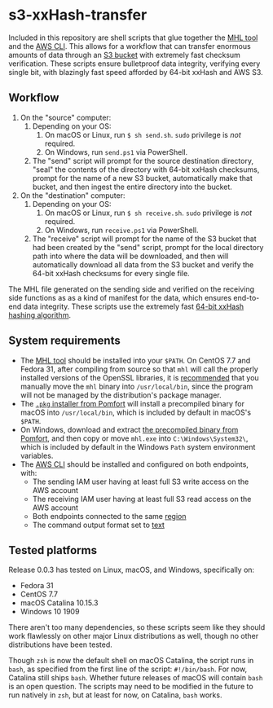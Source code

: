 # s3-xxHash-transfer
Included in this repository are shell scripts that glue together the [MHL tool](https://github.com/pomfort/mhl-tool) and the [AWS CLI](https://docs.aws.amazon.com/cli/index.html). This allows for a workflow that can transfer enormous amounts of data through an [S3 bucket](https://docs.aws.amazon.com/AmazonS3/latest/dev/UsingBucket.html) with extremely fast checksum verification. These scripts ensure bulletproof data integrity, verifying every single bit, with blazingly fast speed afforded by 64-bit xxHash and AWS S3.

## Workflow

1. On the "source" computer:
   1. Depending on your OS:
      1. On macOS or Linux, run `$ sh send.sh`. `sudo` privilege is _not_ required.
      1. On Windows, run `send.ps1` via PowerShell.
   1. The "send" script will prompt for the source destination directory, "seal" the contents of the directory with 64-bit xxHash checksums, prompt for the name of a new S3 bucket, automatically make that bucket, and then ingest the entire directory into the bucket.
1. On the "destination" computer:
   1. Depending on your OS:
      1. On macOS or Linux, run `$ sh receive.sh`. `sudo` privilege is _not_ required.
      1. On Windows, run `receive.ps1` via PowerShell.
   1. The "receive" script will prompt for the name of the S3 bucket that had been created by the "send" script, prompt for the local directory path into where the data will be downloaded, and then will automatically download all data from the S3 bucket and verify the 64-bit xxHash checksums for every single file.

The MHL file generated on the sending side and verified on the receiving side functions as as a kind of manifest for the data, which ensures end-to-end data integrity. These scripts use the extremely fast [64-bit xxHash hashing algorithm](https://github.com/Cyan4973/xxHash).

## System requirements
- The [MHL tool](https://github.com/pomfort/mhl-tool) should be installed into your `$PATH`. On CentOS 7.7 and Fedora 31, after compiling from source so that `mhl` will call the properly installed versions of the OpenSSL libraries, it is [recommended](https://unix.stackexchange.com/questions/8656/usr-bin-vs-usr-local-bin-on-linux/8658#8658) that you manually move the `mhl` binary into `/usr/local/bin`, since the program will not be managed by the distribution's package manager.
- The [`.pkg` installer from Pomfort]() will install a precompiled binary for macOS into `/usr/local/bin`, which is included by default in macOS's `$PATH`.
- On Windows, download and extract [the precompiled binary from Pomfort](http://download.pomfort.com/mhl-tool.zip), and then copy or move `mhl.exe` into `C:\Windows\System32\`, which is included by default in the Windows `Path` system environment variables.
- The [AWS CLI](https://aws.amazon.com/cli/) should be installed and configured on both endpoints, with:
  - The sending IAM user having at least full S3 write access on the AWS account
  - The receiving IAM user having at least full S3 read access on the AWS account
  - Both endpoints connected to the same [region](https://docs.aws.amazon.com/AWSEC2/latest/UserGuide/using-regions-availability-zones.html#concepts-available-regions)
  - The command output format set to [text](https://docs.aws.amazon.com/cli/latest/userguide/cli-usage-output.html#text-output)

## Tested platforms
Release 0.0.3 has tested on Linux, macOS, and Windows, specifically on:
- Fedora 31
- CentOS 7.7
- macOS Catalina 10.15.3
- Windows 10 1909

There aren't too many dependencies, so these scripts seem like they should work flawlessly on other major Linux distributions as well, though no other distributions have been tested.

Though `zsh` is now the default shell on macOS Catalina, the script runs in `bash`, as specified from the first line of the script: `#!/bin/bash`. For now, Catalina still ships `bash`. Whether future releases of macOS will contain `bash` is an open question. The scripts may need to be modified in the future to run natively in `zsh`, but at least for now, on Catalina, `bash` works.
